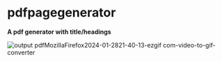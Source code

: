 # pdfpagegenerator
<b>A pdf generator with title/headings</b>

![output pdfMozillaFirefox2024-01-2821-40-13-ezgif com-video-to-gif-converter](https://github.com/Jaisurya1304/pdfpagegenerator/assets/147603454/bded2e0e-5385-413f-8144-6274b144d39c)
